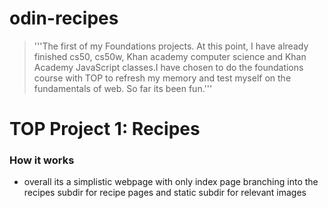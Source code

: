 # odin-recipes

> '''The first of my Foundations projects. At this point, I have already finished cs50, cs50w, Khan academy computer science and Khan Academy JavaScript classes.I have chosen to do the foundations course with TOP to refresh my memory and test myself on the fundamentals of web. So far its been fun.'''

# TOP Project 1: Recipes

### How it works

- overall its a simplistic webpage with only index page branching into the recipes subdir for recipe pages and static subdir for relevant images
